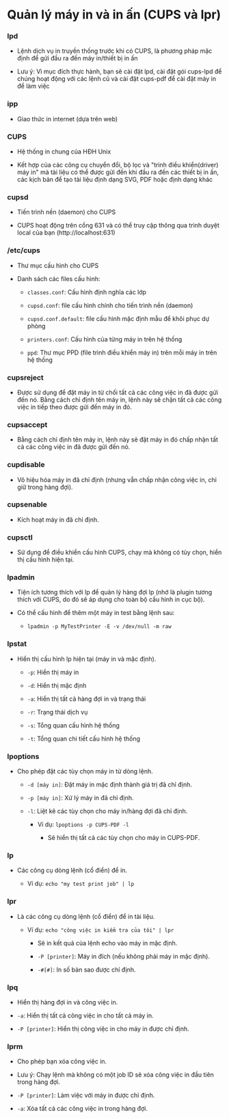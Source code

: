 # Quản lý máy in và in ấn (CUPS và lpr)

### lpd

- Lệnh dịch vụ in truyền thống trước khi có CUPS, là phương pháp mặc định để gửi đầu ra đến máy in/thiết bị in ấn  

- Lưu ý: Vì mục đích thực hành, bạn sẽ cài đặt lpd, cài đặt gói cups-lpd để chúng hoạt động với các lệnh cũ và cài đặt cups-pdf để cài đặt máy in để làm việc 

### ipp  

- Giao thức in internet (dựa trên web) 

### CUPS  
 
- Hệ thống in chung của HĐH Unix  

- Kết hợp của các công cụ chuyển đổi, bộ lọc và "trình điều khiển(driver) máy in" mà tài liệu có thể được gửi đến khi đầu ra đến các thiết bị in ấn, các kịch bản để tạo tài liệu định dạng SVG, PDF hoặc định dạng khác 

### cupsd

- Tiến trình nền (daemon) cho CUPS  

- CUPS hoạt động trên cổng 631 và có thể truy cập thông qua trình duyệt local của bạn (http://localhost:631) 

### /etc/cups  

- Thư mục cấu hình cho CUPS  

- Danh sách các files cấu hình:  
    
    + `classes.conf`: Cấu hình định nghĩa các lớp  
    
    + `cupsd.conf`: file cấu hình chính cho tiến trình nền (daemon)  
    
    + `cupsd.conf.default`: file cấu hình mặc định mẫu để khôi phục dự phòng  
    
    + `printers.conf`: Cấu hình của từng máy in trên hệ thống  
    
    + `ppd`: Thư mục PPD (file trình điều khiển máy in) trên mỗi máy in trên hệ thống 

### cupsreject  

- Được sử dụng để đặt máy in từ chối tất cả các công việc in đã được gửi đến nó. Bằng  cách chỉ định tên máy in, lệnh này sẽ chặn tất cả các công việc in tiếp theo được gửi đến máy in đó. 

### cupsaccept  

- Bằng cách chỉ định tên máy in, lệnh này sẽ đặt máy in đó chấp nhận tất cả các công việc in đã được gửi đến nó. 

### cupdisable  
 
- Vô hiệu hóa máy in đã chỉ định (nhưng vẫn chấp nhận công việc in, chỉ giữ trong hàng đợi). 

### cupsenable

- Kích hoạt máy in đã chỉ định. 

### cupsctl  
 
- Sử dụng để điều khiển cấu hình CUPS, chạy mà không có tùy chọn, hiển thị cấu hình hiện tại. 

### lpadmin  

- Tiện ích tương thích với lp để quản lý hàng đợi lp (nhớ là plugin tương thích với CUPS, do đó sẽ áp dụng cho toàn bộ cấu hình in cục bộ).  

- Có thể cấu hình để thêm một máy in test bằng lệnh sau:  
    
    + `lpadmin -p MyTestPrinter -E -v /dev/null -m raw` 

### lpstat  

-  Hiển thị cấu hình lp hiện tại (máy in và mặc định). 
 	
	+ `-p`: Hiển thị máy in

 	+ `-d`: Hiển thị mặc định

 	+ `-a`: Hiển thị tất cả hàng đợi in và trạng thái 

 	+ `-r`: Trạng thái dịch vụ

 	+ `-s`: Tổng quan cấu hình hệ thống 

 	+ `-t`: Tổng quan chi tiết cấu hình hệ thống 

### lpoptions

- Cho phép đặt các tùy chọn máy in từ dòng lệnh.  

	+ `-d [máy in]`: Đặt máy in mặc định thành giá trị đã chỉ định.  
	
	+ `-p [máy in]`: Xử lý máy in đã chỉ định.  
	
	+ `-l`: Liệt kê các tùy chọn cho máy in/hàng đợi đã chỉ định. 
    	
    	+ Ví dụ: `lpoptions -p CUPS-PDF -l`  
       		
       		+ Sẽ hiển thị tất cả các tùy chọn cho máy in CUPS-PDF.

### lp  
  
- Các công cụ dòng lệnh (cổ điển) để in.

    + Ví dụ: `echo "my test print job" | lp` 

### lpr 

- Là các công cụ dòng lệnh (cổ điển) để in tài liệu.

   	+ Ví dụ: `echo "công việc in kiểm tra của tôi" | lpr` 
        
        + Sẽ in kết quả của lệnh echo vào máy in mặc định. 
        
        + `-P [printer]`: Máy in đích (nếu không phải máy in mặc định). 
       	
       	+ `-#[#]`: In số bản sao được chỉ định. 

### lpq 

- Hiển thị hàng đợi in và công việc in.

- `-a`: Hiển thị tất cả công việc in cho tất cả máy in.

- `-P [printer]`: Hiển thị công việc in cho máy in được chỉ định. 

### lprm

- Cho phép bạn xóa công việc in.

- Lưu ý: Chạy lệnh mà không có một job ID sẽ xóa công việc in đầu tiên trong hàng đợi. 

- `-P [printer]`: Làm việc với máy in được chỉ định. 

- `-a`: Xóa tất cả các công việc in trong hàng đợi.